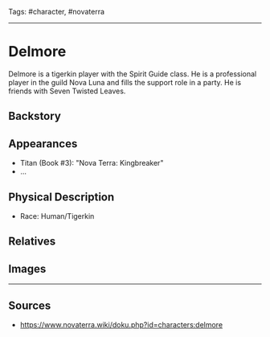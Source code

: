 Tags: #character, #novaterra

---
# Delmore

Delmore is a tigerkin player with the Spirit Guide class. He is a professional player in the guild Nova Luna and fills the support role in a party. He is friends with Seven Twisted Leaves.

## Backstory

## Appearances

- Titan (Book #3): "Nova Terra: Kingbreaker"
- ...

## Physical Description

- Race: Human/Tigerkin

## Relatives

## Images

---
## Sources
- https://www.novaterra.wiki/doku.php?id=characters:delmore